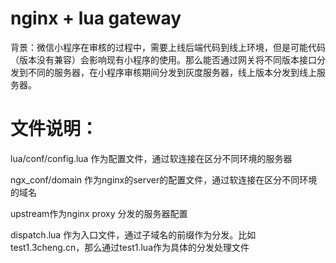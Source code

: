 #  nginx + lua gateway
背景：微信小程序在审核的过程中，需要上线后端代码到线上环境，但是可能代码（版本没有兼容）会影响现有小程序的使用。那么能否通过网关将不同版本接口分发到不同的服务器，在小程序审核期间分发到灰度服务器，线上版本分发到线上服务器。

文件说明：
======
lua/conf/config.lua 作为配置文件，通过软连接在区分不同环境的服务器

ngx_conf/domain 作为nginx的server的配置文件，通过软连接在区分不同环境的域名

upstream作为nginx proxy 分发的服务器配置

dispatch.lua 作为入口文件，通过子域名的前缀作为分发。比如test1.3cheng.cn，那么通过test1.lua作为具体的分发处理文件
